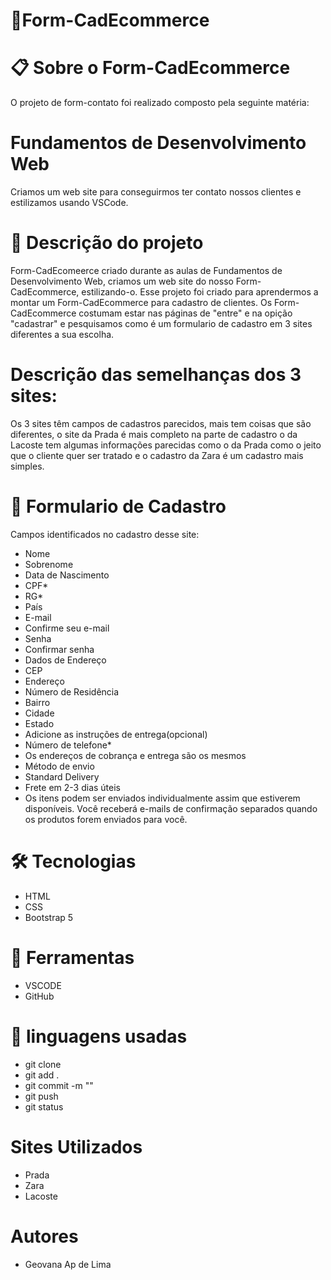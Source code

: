 # 🚀Form-CadEcommerce

# 📋 Sobre o Form-CadEcommerce
O projeto de form-contato foi realizado composto pela seguinte matéria:
# Fundamentos de Desenvolvimento Web
Criamos um web site para conseguirmos ter contato nossos clientes e estilizamos usando VSCode.

# 📄 Descrição do projeto
Form-CadEcomeerce criado durante as aulas de Fundamentos de Desenvolvimento Web, criamos um web site do nosso Form-CadEcommerce, estilizando-o. Esse projeto foi criado para aprendermos a montar um Form-CadEcommerce para cadastro de clientes. Os Form-CadEcommerce costumam estar nas páginas de "entre" e na opição "cadastrar" e pesquisamos como é um formulario de cadastro em 3 sites diferentes a sua escolha.
# Descrição das semelhanças dos 3 sites:
Os 3 sites têm campos de cadastros parecidos, mais tem coisas que são diferentes, o site da Prada é mais completo na parte de cadastro o da Lacoste tem algumas informações parecidas como o da Prada como o jeito que o cliente quer ser tratado e o cadastro da Zara é um cadastro mais simples. 

# 📄 Formulario de Cadastro
Campos identificados no cadastro desse site: 
* Nome 
* Sobrenome
* Data de Nascimento
* CPF*
* RG*
* País 
* E-mail
* Confirme seu e-mail
* Senha 
* Confirmar senha
* Dados de Endereço 
* CEP
* Endereço
* Número de Residência
* Bairro
* Cidade
* Estado
* Adicione as instruções de entrega(opcional)
* Número de telefone*
* Os endereços de cobrança e entrega são os mesmos
* Método de envio
* Standard Delivery
* Frete em 2-3 dias úteis
* Os itens podem ser enviados individualmente assim que estiverem disponíveis. Você receberá e-mails de confirmação separados quando os produtos forem enviados para você.

# 🛠️ Tecnologias 
* HTML
* CSS 
* Bootstrap 5 
# 🔧 Ferramentas 
* VSCODE 
* GitHub
# 📁 linguagens usadas
* git clone
* git add .
* git commit -m ""
* git push
* git status
# Sites Utilizados
* Prada 
* Zara
* Lacoste
# Autores
* Geovana Ap de Lima